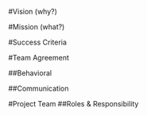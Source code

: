#Vision (why?)

#Mission (what?)

#Success Criteria

#Team Agreement

##Behavioral

##Communication
  
#Project Team
##Roles & Responsibility
